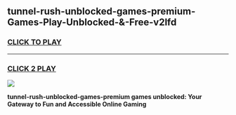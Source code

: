 
## tunnel-rush-unblocked-games-premium-Games-Play-Unblocked-&-Free-v2lfd
<h3>
<a href="https://premium76.site?title=tunnel-rush-unblocked-games-premium&ref=24A">CLICK TO PLAY</a></h3>
<hr>

<h3>
<a href="https://premium76.site?title=tunnel-rush-unblocked-games-premium&ref=24A">CLICK 2 PLAY</a>
  
</h3>

<a href="https://premium76.site?title=tunnel-rush-unblocked-games-premium&ref=24A"><img src="https://clearcache.store/games.png"></a>


**tunnel-rush-unblocked-games-premium games unblocked: Your Gateway to Fun and Accessible Online Gaming**
